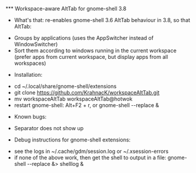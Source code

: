*** Workspace-aware AltTab for gnome-shell 3.8

* What's that:
re-enables gnome-shell 3.6 AltTab behaviour in 3.8, so that AltTab:
 - Groups by applications (uses the AppSwitcher instead of WindowSwitcher)
 - Sort them according to windows running in the current workspace (prefer apps from current workspace, but display apps from all workspaces)

* Installation:
 - cd ~/.local/share/gnome-shell/extensions
 - git clone https://github.com/KrahnacK/workspaceAltTab.git
 - mv workspaceAltTab workspaceAltTab@hotwok
 - restart gnome-shell: Alt+F2 + r, or gnome-shell --replace & 

* Known bugs:
 - Separator does not show up

* Debug instructions for gnome-shell extensions: 
 - see the logs in ~/.cache/gdm/session.log or ~/.xsession-errors
 - if none of the above work, then get the shell to output in a file: gnome-shell --replace &> shelllog &

